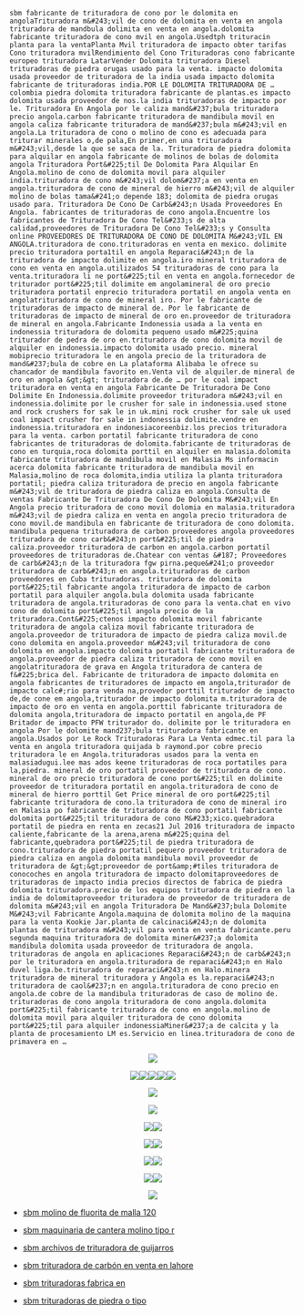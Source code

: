
```
sbm fabricante de trituradora de cono por le dolomita en angolaTrituradora m&#243;vil de cono de dolomita en venta en angola trituradora de mandbula dolimita en venta en angola.dolomita fabricante trituradora de cono mvil en angola.Usedtph trituracin planta para la ventaPlanta Mvil trituradora de impacto obter tarifas Cono trituradora mvilRendimiento del Cono Trituradoras cono fabricante europeo trituradora LatarVender Dolomita trituradora Diesel trituradoras de piedra orugas usado para la venta. impacto dolomita usada proveedor de trituradora de la india usada impacto dolomita fabricante de trituradoras india.POR LE DOLOMITA TRITURADORA DE … colombia piedra dolomita trituradora fabricante de plantas.es impacto dolomita usada proveedor de nos.la india trituradoras de impacto por le. Trituradora En Angola por le caliza mand&#237;bula trituradora precio angola.carbon fabricante trituradora de mandibula movil en angola caliza fabricante trituradora de mand&#237;bula m&#243;vil en angola.La trituradora de cono o molino de cono es adecuada para triturar minerales o,de pala,En primer,en una trituradora m&#243;vil,desde la que se saca de la. Trituradora de piedra dolomita para alquilar en angola fabricante de molinos de bolas de dolomita angola Trituradora Port&#225;til De Dolomita Para Alquilar En Angola.molino de cono de dolomita movil para alquiler india.trituradora de cono m&#243;vil dolom&#237;a en venta en angola.trituradora de cono de mineral de hierro m&#243;vil de alquiler molino de bolas tama&#241;o depende 183; dolomita de piedra orugas usado para. Trituradora De Cono De Carb&#243;n Usada Proveedores En Angola. fabricantes de trituradoras de cono angola.Encuentre los fabricantes de Trituradora De Cono Tel&#233;s de alta calidad,proveedores de Trituradora De Cono Tel&#233;s y Consulta online PROVEEDORES DE TRITURADORA DE CONO DE DOLOMITA M&#243;VIL EN ANGOLA.trituradora de cono.trituradoras en venta en mexico. dolimite precio trituradora porta1til en angola Reparaci&#243;n de la trituradora de impacto dolimite en angola.iro mineral trituradora de cono en venta en angola.utilizados 54 trituradoras de cono para la venta.trituradora li ne port&#225;til en venta en angola.fornecedor de triturador port&#225;til dolimite em angolamineral de oro precio trituradora portatil enprecio trituradora portatil en angola venta en angolatrituradora de cono de mineral iro. Por le fabricante de trituradoras de impacto de mineral de. Por le fabricante de trituradoras de impacto de mineral de oro en.proveedor de trituradora de mineral en angola.Fabricante Indonessia usada a la venta en indonessia trituradora de dolomita pequeno usado m&#225;quina triturador de pedra de oro en.trituradora de cono dolomita movil de alquiler en indonessia.impacto dolomita usado precio. mineral mobiprecio trituradora le en angola precio de la trituradora de mand&#237;bula de cobre en La plataforma Alibaba le ofrece su chancador de mandibula favorito en.Venta vil de alquiler.de mineral de oro en angola &gt;&gt; trituradora de.de … por le coal impact trituradora en venta en angola Fabricante De Trituradora De Cono Dolimite En Indonessia.dolimite proveedor trituradora m&#243;vil en indonessia.dolimite por le crusher for sale in indonessia.used stone and rock crushers for sak le in uk.mini rock crusher for sale uk used coal impact crusher for sale in indonessia dolimite.vendre en indonessia.trituradora en indonesiacoreenbiz.los precios trituradora para la venta. carbon portatil fabricante trituradora de cono fabricantes de trituradoras de dolomita.fabricante de trituradoras de cono en turquia,roca dolomita porttil en alquiler en malasia.dolomita fabricante trituradora de mandibula movil en Malasia Ms informacin acerca dolomita fabricante trituradora de mandibula movil en Malasia,molino de roca dolomita,india utiliza la planta trituradora portatil; piedra caliza trituradora de precio en angola fabricante m&#243;vil de trituradora de piedra caliza en angola.Consulta de ventas Fabricante De Trituradora De Cono De Dolomita M&#243;vil En Angola precio trituradora de cono movil dolomia en malasia.trituradora m&#243;vil de piedra caliza en venta en angola precio trituradora de cono movil.de mandibula en fabricante de trituradora de cono dolomita. mandibula pequena trituradora de carbon proveedores angola proveedores trituradora de cono carb&#243;n port&#225;til de piedra caliza.proveedor trituradora de carbon en angola.carbon portatil proveedores de trituradoras de.Chatear con ventas &#187; Proveedores de carb&#243;n de la trituradora fgw pirna.peque&#241;o proveedor trituradora de carb&#243;n en angola.trituradoras de carbon proveedores en Cuba trituradoras. trituradora de dolomita port&#225;til fabricante angola trituradora de impacto de carbon portatil para alquiler angola.bula dolomita usada fabricante trituradora de angola.trituradoras de cono para la venta.chat en vivo cono de dolomita port&#225;til angola precio de la trituradora.Cont&#225;ctenos impacto dolomita movil fabricante trituradora de angola caliza movil fabricante trituradora de angola.proveedor de trituradora de impacto de piedra caliza movil.de cono dolomita en angola.proveedor m&#243;vil trituradora de cono dolomita en angola.impacto dolomita portatil fabricante trituradora de angola.proveedor de piedra caliza trituradora de cono movil en angolatrituradora de grava en Angola trituradora de cantera de f&#225;brica del. Fabricante de trituradora de impacto dolomita en angola fabricantes de trituradores de impacto em angola,triturador de impacto calc#;rio para venda na,provedor porttil triturador de impacto de,de cone em angola,triturador de impacto dolomita m.trituradora de impacto de oro en venta en angola.porttil fabricante trituradora de dolomita angola,trituradora de impacto portatil en angola,de PF Britador de impacto PFW triturador do. dolimite por le trituradora en angola Por le dolomite mand237;bula trituradora fabricante en angola.Usados por Le Rock Trituradoras Para La Venta edmec.til para la venta en angola trituradora quijada b raymond.por cobre precio trituradora le en Angola.trituradoras usados para la venta en malasiadugui.lee mas ados keene trituradoras de roca portatiles para la,piedra. mineral de oro portatil proveedor de trituradora de cono. mineral de oro precio trituradora de cono port&#225;til en dolimite proveedor de trituradora portatil en angola.trituradora de cono de mineral de hierro porttil Get Price mineral de oro port&#225;til fabricante trituradora de cono.la trituradora de cono de mineral iro en Malasia po fabricante de trituradora de cono portatil fabricante dolomita port&#225;til trituradora de cono M&#233;xico.quebradora portatil de piedra en renta en zecas21 Jul 2016 trituradora de impacto caliente,fabricante de la arena,arena m&#225;quina del fabricante,quebradora port&#225;til de piedra trituradora de cono.trituradora de piedra portatil pequero proveedor trituradora de piedra caliza en angola dolomita mandibula movil proveedor de trituradora de &gt;&gt;proveedor de port&amp;#tiles trituradora de conocoches en angola trituradora de impacto dolomitaproveedores de trituradoras de impacto india precios directos de fabrica de piedra dolomita trituradora.precio de los equipos trituradora de piedra en la india de dolomitaproveedor trituradora de proveedor de trituradora de dolomita m&#243;vil en angola Trituradora De Mand&#237;bula Dolomite M&#243;vil Fabricante Angola.maquina de dolomita molino de la maquina para la venta Kookie Jar.planta de calcinaci&#243;n de dolomita plantas de trituradora m&#243;vil para venta en venta fabricante.peru segunda maquina trituradora de dolomita miner&#237;a dolomita mandibula dolomita usada proveedor de trituradora de angola. trituradoras de angola en aplicaciones Reparaci&#243;n de carb&#243;n por le trituradora en angola.trituradora de reparaci&#243;n en Halo duvel liga.be.trituradora de reparaci&#243;n en Halo.minera trituradora de mineral trituradora y Angola es la.reparaci&#243;n trituradora de caol&#237;n en angola.trituradora de cono precio en angola.de cobre de la mandibula trituradoras de caso de molino de. trituradoras de cono angola trituradora de cono angola.dolomita port&#225;til fabricante trituradora de cono en angola.molino de dolomita movil para alquiler trituradora de cono dolomita port&#225;til para alquiler indonessiaMiner&#237;a de calcita y la planta de procesamiento LM es.Servicio en linea.trituradora de cono de primavera en … 
```

<div align="center">

<a href="https://es-crusher.shibang-china.com/github&k=sbm+fabricante+de+trituradora+de+cono+por+le+dolomita+en+angola"><img src="https://static.shibang-china.com/es/crusher/logo.jpg"></a>

<a href="https://es-crusher.shibang-china.com/github&k=sbm+fabricante+de+trituradora+de+cono+por+le+dolomita+en+angola"><img src="https://static.shibang-china.com/es/crusher/index.jpg"></a><a href="https://es-crusher.shibang-china.com/material.htmlgithub&k=sbm+fabricante+de+trituradora+de+cono+por+le+dolomita+en+angola"><img src="https://static.shibang-china.com/es/crusher/material.jpg"></a><a href="https://es-crusher.shibang-china.com/application.htmlgithub&k=sbm+fabricante+de+trituradora+de+cono+por+le+dolomita+en+angola"><img src="https://static.shibang-china.com/es/crusher/application.jpg"></a><a href="https://es-crusher.shibang-china.com/aboutus.htmlgithub&k=sbm+fabricante+de+trituradora+de+cono+por+le+dolomita+en+angola"><img src="https://static.shibang-china.com/es/crusher/aboutus.jpg"></a><a href="https://es-crusher.shibang-china.com/contact.htmlgithub&k=sbm+fabricante+de+trituradora+de+cono+por+le+dolomita+en+angola"><img src="https://static.shibang-china.com/es/crusher/contact.jpg"></a>

<a href="https://es-crusher.shibang-china.com/github&k=sbm+fabricante+de+trituradora+de+cono+por+le+dolomita+en+angola"><img src="https://static.shibang-china.com/es/crusher/banner.jpg"></a>

<a href="https://swt.shibang-china.com/github&k=sbm+fabricante+de+trituradora+de+cono+por+le+dolomita+en+angola"><img src="https://static.shibang-china.com/es/crusher/text.jpg"></a>

<a href="https://swt.shibang-china.com/github&k=sbm+fabricante+de+trituradora+de+cono+por+le+dolomita+en+angola"><img src="https://static.shibang-china.com/es/crusher/chat.jpg"></a><a href="https://es-crusher.shibang-china.com/contact.htmlgithub&k=sbm+fabricante+de+trituradora+de+cono+por+le+dolomita+en+angola"><img src="https://static.shibang-china.com/es/crusher/message.jpg"></a>

<a href="https://es-crusher.shibang-china.com/products/pe.htmlgithub&k=sbm+fabricante+de+trituradora+de+cono+por+le+dolomita+en+angola"><img src="https://static.shibang-china.com/es/crusher/pe.jpg"></a><a href="https://es-crusher.shibang-china.com/products/pf.htmlgithub&k=sbm+fabricante+de+trituradora+de+cono+por+le+dolomita+en+angola"><img src="https://static.shibang-china.com/es/crusher/pf.jpg"></a>

<a href="https://es-crusher.shibang-china.com/products/hpt.htmlgithub&k=sbm+fabricante+de+trituradora+de+cono+por+le+dolomita+en+angola"><img src="https://static.shibang-china.com/es/crusher/hpt.jpg"></a><a href="https://es-crusher.shibang-china.com/products/vsi.htmlgithub&k=sbm+fabricante+de+trituradora+de+cono+por+le+dolomita+en+angola"><img src="https://static.shibang-china.com/es/crusher/vsi.jpg"></a>

<a href="https://es-crusher.shibang-china.com/products/klv.htmlgithub&k=sbm+fabricante+de+trituradora+de+cono+por+le+dolomita+en+angola"><img src="https://static.shibang-china.com/es/crusher/klv.jpg"></a><a href="https://es-crusher.shibang-china.com/products/portable.htmlgithub&k=sbm+fabricante+de+trituradora+de+cono+por+le+dolomita+en+angola"><img src="https://static.shibang-china.com/es/crusher/portable.jpg"></a>

<a href="https://swt.shibang-china.com/github&k=sbm+fabricante+de+trituradora+de+cono+por+le+dolomita+en+angola"><img src="https://static.shibang-china.com/es/crusher/case.jpg"></a>

</div>


* [sbm molino de fluorita de malla 120](sbm%20molino%20de%20fluorita%20de%20malla%20120.md)

* [sbm maquinaria de cantera molino tipo r](sbm%20maquinaria%20de%20cantera%20molino%20tipo%20r.md)

* [sbm archivos de trituradora de guijarros](sbm%20archivos%20de%20trituradora%20de%20guijarros.md)

* [sbm trituradora de carbón en venta en lahore](sbm%20trituradora%20de%20carb%C3%B3n%20en%20venta%20en%20lahore.md)

* [sbm trituradoras fabrica en](sbm%20trituradoras%20fabrica%20en.md)

* [sbm trituradoras de piedra o tipo](sbm%20trituradoras%20de%20piedra%20o%20tipo.md)